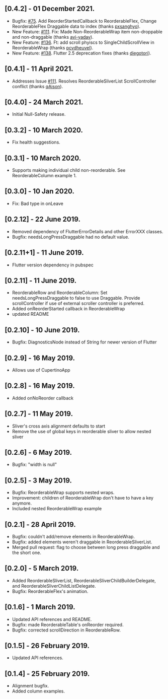 ## [0.4.2] - 01 December 2021.
* Bugfix: [#75](https://github.com/hanshengchiu/reorderables/issues/75). Add ReorderStartedCallback to ReorderableFlex, Change ReorderableFlex Draggable data to index
  (thanks [pxsanghyo](https://github.com/pxsanghyo)).
* New Feature: [#111](https://github.com/hanshengchiu/reorderables/pull/121). Fix: Made Non-ReorderableWrap item non-droppable and non-draggable
  (thanks [avi-yadav](https://github.com/avi-yadav)).
* New Feature: [#136](https://github.com/hanshengchiu/reorderables/pull/136). Ft: add scroll phyiscs to SingleChildScrollView in ReorderableWrap
  (thanks [pcvdheuvel](https://github.com/pcvdheuvel)).
* New Feature: [#138](https://github.com/hanshengchiu/reorderables/pull/138). Flutter 2.5 deprecation fixes
  (thanks [diegotori](https://github.com/diegotori)).
## [0.4.1] - 11 April 2021.
* Addresses Issue [#111](https://github.com/hanshengchiu/reorderables/issues/111). Resolves ReorderableSliverList ScrollController conflict (thanks [qAison](https://github.com/qAison)).

## [0.4.0] - 24 March 2021.

* Initial Null-Safety release.

## [0.3.2] - 10 March 2020.
* Fix health suggestions.

## [0.3.1] - 10 March 2020.
* Supports making individual child non-reorderable. See ReorderableColumn example 1.

## [0.3.0] - 10 Jan 2020.
* Fix: Bad type in onLeave

## [0.2.12] - 22 June 2019.
* Removed dependency of FlutterErrorDetails and other ErrorXXX classes.
* Bugfix: needsLongPressDraggable had no default value.

## [0.2.11+1] - 11 June 2019.
* Flutter version dependency in pubspec

## [0.2.11] - 11 June 2019.

* ReorderableRow and ReorderableColumn:
Set needsLongPressDraggable to false to use Draggable.
Provide scrollController if use of external scroller controller is preferred.
* Added onReorderStarted callback in ReorderableWrap
* updated README

## [0.2.10] - 10 June 2019.

* Bugfix: DiagnosticsNode instead of String for newer version of Flutter

## [0.2.9] - 16 May 2019.

* Allows use of CupertinoApp

## [0.2.8] - 16 May 2019.

* Added onNoReorder callback

## [0.2.7] - 11 May 2019.

* Sliver's cross axis alignment defaults to start
* Remove the use of global keys in reorderable sliver to allow nested sliver

## [0.2.6] - 6 May 2019.

* Bugfix: "width is null"

## [0.2.5] - 3 May 2019.

* Bugfix: ReorderableWrap supports nested wraps.
* Improvement: children of ReorderableWrap don't have to have a key anymore.
* Included nested ReorderableWrap example

## [0.2.1] - 28 April 2019.

* Bugfix: couldn't add/remove elements in ReorderableWrap.
* Bugfix: added elements weren't draggable in ReorderableSliverList.
* Merged pull request: flag to choose between long press draggable and the short one.

## [0.2.0] - 5 March 2019.

* Added ReorderableSliverList, ReorderableSliverChildBuilderDelegate, and ReorderableSliverChildListDelegate.
* Bugfix: ReorderableFlex's animation.

## [0.1.6] - 1 March 2019.

* Updated API references and README.
* Bugfix: made ReorderableTable's onReorder required.
* Bugfix: corrected scrollDirection in ReorderableRow.

## [0.1.5] - 26 February 2019.

* Updated API references.

## [0.1.4] - 25 February 2019.

* Alignment bugfix.
* Added column examples.
